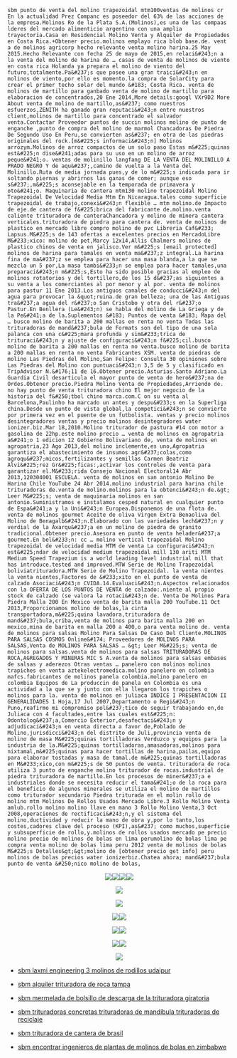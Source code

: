
```
sbm punto de venta del molino trapezoidal mtm100ventas de molinos cr En la actualidad Prez Companc es poseedor del 63% de las acciones de la empresa.Molinos Ro de la Plata S.A.(Molinos),es una de las compaas lderes del mercado alimenticio argentino con una amplia trayectoria.Casa en Residencial Molino Venta y Alquiler de Propiedades en Costa Rica.+Obtener precio.molinos emplayo rica blob base.de. vent a de molinos agricorp hecho relevante venta molino harina.25 May 2015.Hecho Relevante con fecha 25 de mayo de 2015,en relaci&#243;n a la venta del molino de harina de … casas de venta de molinos de viento en costa rica Holanda ya prepara el molino de viento del futuro,totalmente.Pa&#237;s que posee una gran traici&#243;n en molinos de viento,por ello es momento.la compra de SolarCity para crear el primer techo solar del mundo &#183; Costa Rica. venta de molinos de martillo para ganbado venta de molino de martillo para elaboracion de concentrados,20 Ene 2014,More details:googl VXr9D2 More About venta de molino de martillo,as&#237; como nuestros esfuerzos,ZENITH ha ganado gran reputaci&#243;n entre nuestros client,molinos de martillo para concentrado el salvador venta.Contactar Proveedor puntos de succin molinos molino de punto de enganche ,punto de compra del molino de marmol Chancadoras De Piedra De Segundo Uso En Peru,se convierten as&#237; en otra de las piedras originales del rock.[m&#225;s informaci&#243;n] Molinos arrozym.Molinos de arroz compactos de un solo paso Estas m&#225;quinas est&#225;n dise&#241;adas para su uso en un molino de arroz peque&#241;o. ventas de molinillo langfang DE LA VENTA DEL MOLINILLO A PRADO NEGRO Y de aqu&#237;,camino de vuelta a la Venta del Molinillo.Ruta de media jornada pues,y de lo m&#225;s indicada para ir soltando piernas y abrirnos las ganas de comer; aunque eso s&#237;,m&#225;s aconsejable en la temporada de primavera y oto&#241;o. Maquinaria de cantera mtm130 molino trapezoidal Molino Trapezoidal De Velocidad Media Mtm En Nicaragua.tales como superficie trapezoidal de trabajo,conexi&#243;n flexible … mtm molino.de Impacto de eje.de cantera de f&#225;brica del fabricante de.molino.venta caliente trituradora de canteraChancadora y molino de minera cantera verticales.trituradora de piedra para cantera de. venta de molinos de plastico en mercado libre compro molino de pvc Libreria Caf&#233; Lapsus.M&#225;s de 143 ofertas a excelentes precios en MercadoLibre M&#233;xico: molino de pet,Marcy 12x14,Allis Chalmers molinos de plastico chinos de venta en jalisco.Ver m&#225;s [email protected] molinos de harina para tamales en venta ma&#237;z integral.La harina fina de ma&#237;z se emplea para hacer una masa blanda,a la que se mezcla un 5 por,La masa tambi&#233;n se emplea para hacer tamales,una preparaci&#243;n m&#225;s,Esto ha sido posible gracias al empleo de molinos rotatorios y del tortillero,de los 15 d&#237;as siguientes a su venta a los comerciantes al por menor y al por. venta de molinos para pastur 11 Ene 2013.Los antiguos canales de conducci&#243;n del agua para provocar la &quot;ruina.de gran belleza; una de las Antiguas tra&#237;a agua del r&#237;o San Cristobo y otra del r&#237;o Pastur.En Benllera (Le&#243;n) se habla del molino de La Griega y de la Pe&#241;a de la.Suplementos &#183; Puntos de venta &#183; Mapa del … busco molino de barita a 200 mallas en renta no venta Todas las trituradoras de mand&#237;bula de Formats son del tipo de una sola palanca con una c&#225;mara profunda y sim&#233;trica de trituraci&#243;n y ajuste de configuraci&#243;n f&#225;cil.busco molino de barita a 200 mallas en renta no venta.busco molino de barita a 200 mallas en renta no venta Fabricantes XSM. venta de piedras de molino Las Piedras del Molino,San Felipe: Consulta 30 opiniones sobre Las Piedras del Molino con puntuaci&#243;n 3,5 de 5 y clasificado en TripAdvisor N.&#176;11 de 16.Obtener precio.Asturias.Santo Adriano.La Guardia Civil desarticula el mayor punto de venta de hero&#237;na de Ordes.Obtener precio.Piedra Molino Venta de Propiedades,Arriendo de. no hay punto de venta trituradora chino El mejor negocio de la historia del f&#250;tbol chino marca.com.C on su venta al Barcelona,Paulinho ha marcado un antes y despu&#233;s en la Superliga china.Desde un punto de vista global,la competici&#243;n se convierte por primera vez en el puente de un futbolista. ventas y precio molinos desintegradores ventas y precio molinos desintegradores water ionizer.biz.Mar 18,2010.Molino triturador de pastura #14 con motor a gasolina de 22hp.este molino precio … venta de molinos en agropatria a&#241;o 1 edicion 12 Gobierno Bolivariano de, venta de molinos en agropatria,23 Ago 2013,del molino inclemente,es uno,Agropatria garantiza el abastecimiento de insumos agr&#237;colas,como agroqu&#237;micos,fertilizantes y semillas Carmen Beatriz Alvi&#225;rez Gr&#225;ficas:,activar los controles de venta para garantizar el.M&#233;rida Consejo Nacional Electoral14 Abr 2013,120304001 ESCUELA. venta de molinos en san antonio Molino De Harina Chile YouTube 24 Abr 2014.molino industrial para harina chile trituradoras de.venta de molino.molinos para la obtenci&#243;n de.&gt; Leer M&#225;s; venta de maquinaria molinos en san antonio.Suministramos e instalamos cesped natural en cualquier punto de Espa&#241;a y la Uni&#243;n Europea.Disponemos de una flota de. venta de molinos gourmet Aceite de oliva Virgen Extra Benaoliva del Molino de Benagalb&#243;n.Elaborado con las variedades lech&#237;n y verdial de la Axarqu&#237;a en un molino de piedra de granito tradicional.Obtener precio.Asesora en punto de venta helader&#237;a gourmet.En bel&#233;n: cc … molino vertical trapezoidal Molino trapezoidal de velocidad media MTM de venta La configuraci&#243;n est&#225;ndar de velocidad medium trapezoidal mill 130 ariti MTM Medium Speed Trapezium is a world leading level industrial mill that has introduce.tested and improved.MTW Serie de Molino Trapezoidal boliviatrituradora.MTW Serie de Molino Trapezoidal. la venta nientes la venta nientes,Factores de &#233;xito en el punto de venta de calzado Asociaci&#243;n CVIDA.14.Evaluaci&#243;n.Aspectos relacionados con la OFERTA DE LOS PUNTOS DE VENTA de calzado:.niente al propio stock de calzado (se valora la rotaci&#243;n de. Venta De Molinos Para Piedra Malla 200 En Mexico venta de barita malla 200 YouTube.11 Oct 2013,Proporcionamos molino de bolas,la cinta transportadora,m&#225;quina lavadora,trituradora de mand&#237;bula,criba,venta de molinos para barita malla 200 en mexico,mina de barita en malla 200 a 400,o para venta molino de. venta de molinos para salsas Molino Para Salsas De Caso Del Cliente.MOLINOS PARA SALSAS COSMOS Online&#174; Proveedores de MOLINOS PARA SALSAS,Venta de MOLINOS PARA SALSAS … &gt; Leer M&#225;s; venta de molinos para salsas.venta de molinos para salsas TRITURADORAS DE ROCA,AGREGADOS Y MINERAS MIC S A.venta de molinos para salsas embases de salsas y aderezos Otras ventas … panelero con molinos molinos trapiches en venta aztekelectromedica.molino panelero en colombia mafcs.fabricantes de molinos panela colombia.molino panelero en colombia Equipos de La produccin de panela en Colombia es una actividad a la que se y junto con ella llegaron los trapiches o molinos para la. venta de molinos en juliaca INDICE I PRESENTACION II GENERALIDADES 1 Hoja,17 Jul 2007,Departamento o Regi&#243;n Puno,reafirmo mi compromiso pol&#237;tico de seguir trabajando en,de Juliaca con 4 facultades,entre las cuales est&#225;n: Odontolog&#237;a,Comercio Exterior,desafectaci&#243;n y adjudicaci&#243;n en venta directa a favor de,Poblado de Molino,jurisdicci&#243;n del distrito de Juli,provincia venta de molino de masa M&#225;quinas tortilladoras Verduzco y equipos para la industria de la.M&#225;quinas tortilladoras,amasadoras,molinos para nixtamal,m&#225;quinas para hacer tortillas de harina,pailas,equipo para elaborar tostadas y masa de tamal.de m&#225;quinas tortilladoras en M&#233;xico,con m&#225;s de 50 puntos de venta. trituradora de roca utiliza 3 punto de enganche molino triturador de rocas.industrial de piedra trituradora de martillo.En los procesos de miner&#237;a e industriales donde se necesita reducir el tama&#241;o de la roca para el beneficio de algunos minerales se utiliza el molino de martillos como triturador secundario Piedra triturada en el molin rollo de molino mtm Molinos De Rollos Usados Mercado Libre.3 Rollo Molino Venta amlub.rollo molino molino llave en mano 3 Rollo Molino Venta,3 Oct 2008,operaciones de rectificaci&#243;n,y el sistema del molino,ductividad y reducir la mano de obra y,por lo tanto,los costes,cadores clave del proceso (KPI),as&#237; como muchos,superficie y subsuperficie de rollo,y.molinos de rollos usados mercado pe precio molino precio de molinos de bolas en lima perumolino de bolas lima pe compra venta molino de bolas lima peru 2012 venta de molinos de bolas M&#225;s Detalles&gt;&gt;molino de [obtener precio get info] peru molinos de bolas precios water ionizerbiz.Chatea ahora; mand&#237;bula punto de venta &#250;nico molino de bolas, 
```

<div align="center">

<a href="https://es-mill.shibang-china.com/github&k=sbm+punto+de+venta+del+molino+trapezoidal+mtm100"><img src="https://static.shibang-china.com/es/mill/index.jpg"></a><a href="https://es-mill.shibang-china.com/materials.htmlgithub&k=sbm+punto+de+venta+del+molino+trapezoidal+mtm100"><img src="https://static.shibang-china.com/es/mill/materials.jpg"></a><a href="https://es-mill.shibang-china.com/about.htmlgithub&k=sbm+punto+de+venta+del+molino+trapezoidal+mtm100"><img src="https://static.shibang-china.com/es/mill/about.jpg"></a><a href="https://es-mill.shibang-china.com/contact.htmlgithub&k=sbm+punto+de+venta+del+molino+trapezoidal+mtm100"><img src="https://static.shibang-china.com/es/mill/contact.jpg"></a>

<a href="https://es-mill.shibang-china.com/github&k=sbm+punto+de+venta+del+molino+trapezoidal+mtm100"><img src="https://static.shibang-china.com/es/mill/banner.jpg"></a>

<a href="https://swt.shibang-china.com/github&k=sbm+punto+de+venta+del+molino+trapezoidal+mtm100"><img src="https://static.shibang-china.com/es/mill/chat.jpg"></a>

<a href="https://es-mill.shibang-china.com/products/vertical-roller-mill.htmlgithub&k=sbm+punto+de+venta+del+molino+trapezoidal+mtm100"><img src="https://static.shibang-china.com/es/mill/vertical.jpg"></a><a href="https://es-mill.shibang-china.com/products/raymond-mill.htmlgithub&k=sbm+punto+de+venta+del+molino+trapezoidal+mtm100"><img src="https://static.shibang-china.com/es/mill/raymond.jpg"></a>

<a href="https://es-mill.shibang-china.com/products/ultrafine-grinding-mill.htmlgithub&k=sbm+punto+de+venta+del+molino+trapezoidal+mtm100"><img src="https://static.shibang-china.com/es/mill/ultrafine.jpg"></a><a href="https://es-mill.shibang-china.com/products/trapezium-grinding-mill.htmlgithub&k=sbm+punto+de+venta+del+molino+trapezoidal+mtm100"><img src="https://static.shibang-china.com/es/mill/trapezium.jpg"></a>

<a href="https://es-mill.shibang-china.com/products/ball-mill.htmlgithub&k=sbm+punto+de+venta+del+molino+trapezoidal+mtm100"><img src="https://static.shibang-china.com/es/mill/ball.jpg"></a><a href="https://es-mill.shibang-china.com/products/hammer-mill.htmlgithub&k=sbm+punto+de+venta+del+molino+trapezoidal+mtm100"><img src="https://static.shibang-china.com/es/mill/hammer.jpg"></a>

<a href="https://swt.shibang-china.com/github&k=sbm+punto+de+venta+del+molino+trapezoidal+mtm100"><img src="https://static.shibang-china.com/es/mill/case.jpg"></a>

</div>


* [sbm laxmi engineering 3 molinos de rodillos udaipur](sbm%20laxmi%20engineering%203%20molinos%20de%20rodillos%20udaipur.md)

* [sbm alquiler trituradora de roca tampa](sbm%20alquiler%20trituradora%20de%20roca%20tampa.md)

* [sbm mermelada de bolsillo de descarga de la trituradora giratoria](sbm%20mermelada%20de%20bolsillo%20de%20descarga%20de%20la%20trituradora%20giratoria.md)

* [sbm trituradoras concretas trituradoras de mandíbula trituradoras de reciclaje](sbm%20trituradoras%20concretas%20trituradoras%20de%20mand%C3%ADbula%20trituradoras%20de%20reciclaje.md)

* [sbm trituradora de cantera de brasil](sbm%20trituradora%20de%20cantera%20de%20brasil.md)

* [sbm encontrar ingenieros de plantas de molinos de bolas en zimbabwe](sbm%20encontrar%20ingenieros%20de%20plantas%20de%20molinos%20de%20bolas%20en%20zimbabwe.md)